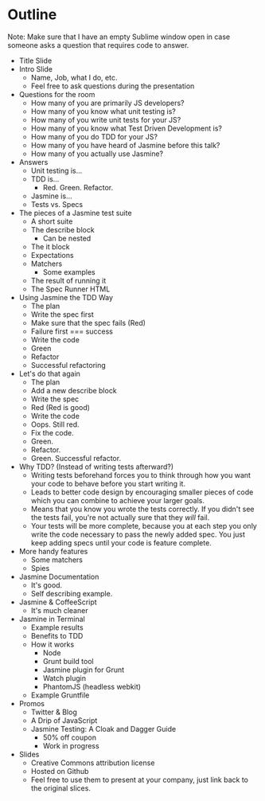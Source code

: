 # Outline

Note: Make sure that I have an empty Sublime window open in case someone asks a question that requires code to answer.

* Title Slide
* Intro Slide
    * Name, Job, what I do, etc.
    * Feel free to ask questions during the presentation
* Questions for the room
    * How many of you are primarily JS developers?
    * How many of you know what unit testing is?
    * How many of you write unit tests for your JS?
    * How many of you know what Test Driven Development is?
    * How many of you do TDD for your JS?
    * How many of you have heard of Jasmine before this talk?
    * How many of you actually use Jasmine?
* Answers
    * Unit testing is...
    * TDD is...
        * Red. Green. Refactor.
    * Jasmine is...
    * Tests vs. Specs
* The pieces of a Jasmine test suite
    * A short suite
    * The describe block
        * Can be nested
    * The it block
    * Expectations
    * Matchers
        * Some examples
    * The result of running it
    * The Spec Runner HTML
* Using Jasmine the TDD Way
    * The plan
    * Write the spec first
    * Make sure that the spec fails (Red)
    * Failure first === success
    * Write the code
    * Green
    * Refactor
    * Successful refactoring
* Let's do that again
    * The plan
    * Add a new describe block
    * Write the spec
    * Red (Red is good)
    * Write the code
    * Oops. Still red.
    * Fix the code.
    * Green.
    * Refactor.
    * Green. Successful refactor.
* Why TDD? (Instead of writing tests afterward?)
    * Writing tests beforehand forces you to think through how you want your code to behave before you start writing it.
    * Leads to better code design by encouraging smaller pieces of code which you can combine to achieve your larger goals.
    * Means that you know you wrote the tests correctly. If you didn't see the tests fail, you're not actually sure that they *will* fail.
    * Your tests will be more complete, because you at each step you only write the code necessary to pass the newly added spec. You just keep adding specs until your code is feature complete.
* More handy features
    * Some matchers
    * Spies
* Jasmine Documentation
    * It's good.
    * Self describing example.
* Jasmine & CoffeeScript
    * It's much cleaner
* Jasmine in Terminal
    * Example results
    * Benefits to TDD
    * How it works
        * Node
        * Grunt build tool
        * Jasmine plugin for Grunt
        * Watch plugin
        * PhantomJS (headless webkit)
    * Example Gruntfile
* Promos
    * Twitter & Blog
    * A Drip of JavaScript
    * Jasmine Testing: A Cloak and Dagger Guide
        * 50% off coupon
        * Work in progress
* Slides
    * Creative Commons attribution license
    * Hosted on Github
    * Feel free to use them to present at your company, just link back to the original slices.